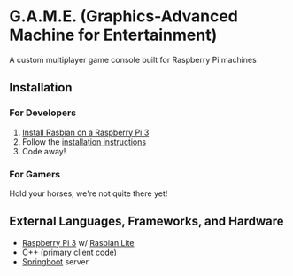 # G.A.M.E. (Graphics-Advanced Machine for Entertainment)
A custom multiplayer game console built for Raspberry Pi machines

## Installation

### For Developers
1. [Install Rasbian on a Raspberry Pi 3](https://www.raspberrypi.org/documentation/installation/installing-images/README.md)
2. Follow the [installation instructions](documents/RPi/Development/README.md)
3. Code away!

### For Gamers
Hold your horses, we're not quite there yet!

## External Languages, Frameworks, and Hardware
- [Raspberry Pi 3](https://www.raspberrypi.org/products/raspberry-pi-3-model-b/) w/ [Rasbian Lite](https://www.raspberrypi.org/downloads/raspbian/)
- C++ (primary client code)
- [Springboot](https://spring.io/projects/spring-boot) server